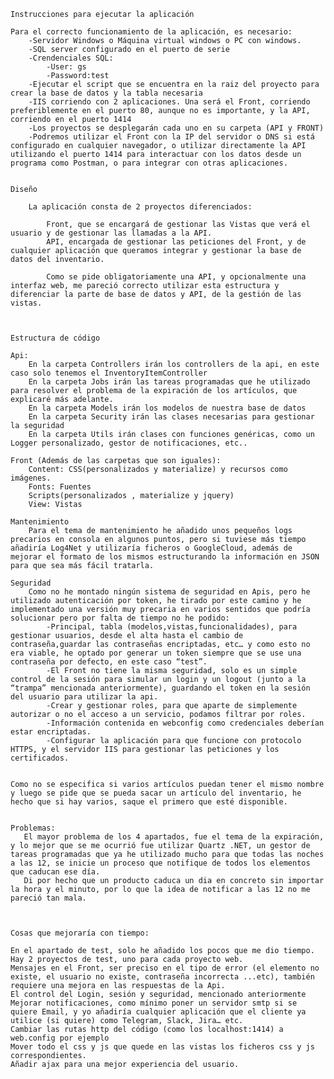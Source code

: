     Instrucciones para ejecutar la aplicación

	Para el correcto funcionamiento de la aplicación, es necesario:
		-Servidor Windows o Máquina virtual windows o PC con windows.
		-SQL server configurado en el puerto de serie
		-Crendenciales SQL:
			-User: gs
			-Password:test
		-Ejecutar el script que se encuentra en la raiz del proyecto para crear la base de datos y la tabla necesaria          		
		-IIS corriendo con 2 aplicaciones. Una será el Front, corriendo preferiblemente en el puerto 80, aunque no es importante, y la API, corriendo en el puerto 1414
		-Los proyectos se desplegarán cada uno en su carpeta (API y FRONT)
		-Podremos utilizar el Front con la IP del servidor o DNS si está configurado en cualquier navegador, o utilizar directamente la API utilizando el puerto 1414 para interactuar con los datos desde un programa como Postman, o para integrar con otras aplicaciones.


    Diseño

        La aplicación consta de 2 proyectos diferenciados:

            Front, que se encargará de gestionar las Vistas que verá el usuario y de gestionar las llamadas a la API.
            API, encargada de gestionar las peticiones del Front, y de cualquier aplicación que queramos integrar y gestionar la base de datos del inventario.

            Como se pide obligatoriamente una API, y opcionalmente una interfaz web, me pareció correcto utilizar esta estructura y diferenciar la parte de base de datos y API, de la gestión de las vistas.



    Estructura de código 
    
    Api:
        En la carpeta Controllers irán los controllers de la api, en este caso solo tenemos el InventoryItemController
        En la carpeta Jobs irán las tareas programadas que he utilizado para resolver el problema de la expiración de los artículos, que explicaré más adelante.
        En la carpeta Models irán los modelos de nuestra base de datos
        En la carpeta Security irán las clases necesarias para gestionar la seguridad
        En la carpeta Utils irán clases con funciones genéricas, como un Logger personalizado, gestor de notificaciones, etc..
    
    Front (Además de las carpetas que son iguales):
        Content: CSS(personalizados y materialize) y recursos como imágenes.
        Fonts: Fuentes
        Scripts(personalizados , materialize y jquery)
        View: Vistas
    
    Mantenimiento
        Para el tema de mantenimiento he añadido unos pequeños logs precarios en consola en algunos puntos, pero si tuviese más tiempo añadiría Log4Net y utilizaría ficheros o GoogleCloud, además de mejorar el formato de los mismos estructurando la información en JSON para que sea más fácil tratarla.
    
    Seguridad
        Como no he montado ningún sistema de seguridad en Apis, pero he utilizado autenticación por token, he tirado por este camino y he implementado una versión muy precaria en varios sentidos que podría solucionar pero por falta de tiempo no he podido:
            -Principal, tabla (modelos,vistas,funcionalidades), para gestionar usuarios, desde el alta hasta el cambio de contraseña,guardar las contraseñas encriptadas, etc… y como esto no era viable, he optado por generar un token siempre que se use una contraseña por defecto, en este caso “test”. 
            -El Front no tiene la misma seguridad, solo es un simple control de la sesión para simular un login y un logout (junto a la “trampa” mencionada anteriormente), guardando el token en la sesión del usuario para utilizar la api.
            -Crear y gestionar roles, para que aparte de simplemente autorizar o no el acceso a un servicio, podamos filtrar por roles.
            -Información contenida en webconfig como credenciales deberían estar encriptadas.
            -Configurar la aplicación para que funcione con protocolo HTTPS, y el servidor IIS para gestionar las peticiones y los certificados.


    Como no se especifica si varios artículos puedan tener el mismo nombre y luego se pide que se pueda sacar un artículo del inventario, he hecho que si hay varios, saque el primero que esté disponible.


    Problemas:
	   El mayor problema de los 4 apartados, fue el tema de la expiración, y lo mejor que se me ocurrió fue utilizar Quartz .NET, un gestor de tareas programadas que ya he utilizado mucho para que todas las noches a las 12, se inicie un proceso que notifique de todos los elementos que caducan ese día. 
       Di por hecho que un producto caduca un dia en concreto sin importar la hora y el minuto, por lo que la idea de notificar a las 12 no me pareció tan mala.
    
    
    
    Cosas que mejoraría con tiempo:
    
    En el apartado de test, solo he añadido los pocos que me dio tiempo. Hay 2 proyectos de test, uno para cada proyecto web.    
    Mensajes en el Front, ser preciso en el tipo de error (el elemento no existe, el usuario no existe, contraseña incorrecta ...etc), también requiere una mejora en las respuestas de la Api.    
    El control del Login, sesión y seguridad, mencionado anteriormente    
    Mejorar notificaciones, como mínimo poner un servidor smtp si se quiere Email, y yo añadiría cualquier aplicación que el cliente ya utilice (si quiere) como Telegram, Slack, Jira… etc.
    Cambiar las rutas http del código (como los localhost:1414) a web.config por ejemplo    
    Mover todo el css y js que quede en las vistas los ficheros css y js correspondientes.
    Añadir ajax para una mejor experiencia del usuario.